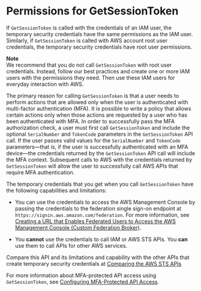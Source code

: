 # Permissions for GetSessionToken<a name="id_credentials_temp_control-access_getsessiontoken"></a>

If `GetSessionToken` is called with the credentials of an IAM user, the temporary security credentials have the same permissions as the IAM user\. Similarly, if `GetSessionToken` is called with AWS account root user credentials, the temporary security credentials have root user permissions\.

**Note**  
We recommend that you do not call `GetSessionToken` with root user credentials\. Instead, follow our best practices and create one or more IAM users with the permissions they need\. Then use these IAM users for everyday interaction with AWS\.

The primary reason for calling `GetSessionToken` is that a user needs to perform actions that are allowed only when the user is authenticated with multi\-factor authentication \(MFA\)\. It is possible to write a policy that allows certain actions only when those actions are requested by a user who has been authenticated with MFA\. In order to successfully pass the MFA authorization check, a user must first call `GetSessionToken` and include the optional `SerialNumber` and `TokenCode` parameters in the `GetSessionToken` API call\. If the user passes valid values for the `SerialNumber` and `TokenCode` parameters—that is, if the user is successfully authenticated with an MFA device—the credentials returned by the `GetSessionToken` API call will include the MFA context\. Subsequent calls to AWS with the credentials returned by `GetSessionToken` will allow the user to successfully call AWS APIs that require MFA authentication\.

The temporary credentials that you get when you call `GetSessionToken` have the following capabilities and limitations:

+ You can use the credentials to access the AWS Management Console by passing the credentials to the federation single sign\-on endpoint at `https://signin.aws.amazon.com/federation`\. For more information, see [Creating a URL that Enables Federated Users to Access the AWS Management Console \(Custom Federation Broker\)](id_roles_providers_enable-console-custom-url.md)\.

+ You **cannot** use the credentials to call IAM or AWS STS APIs\. You **can** use them to call APIs for other AWS services\.

Compare this API and its limitations and capability with the other APIs that create temporary security credentials at [Comparing the AWS STS APIs](id_credentials_temp_request.md#stsapi_comparison)

For more information about MFA\-protected API access using `GetSessionToken`, see [Configuring MFA\-Protected API Access](id_credentials_mfa_configure-api-require.md)\.